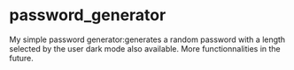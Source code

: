 # password_generator
My simple password generator:generates a random password with a length selected by the user
dark mode also available.
More functionnalities in the future.
